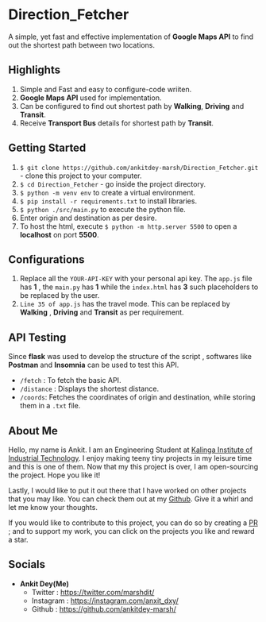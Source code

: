 # Direction_Fetcher
A simple, yet fast and effective implementation of __Google Maps API__ to find out the shortest path between two locations. 

## Highlights
1. Simple and Fast and easy to configure-code wriiten.
2. __Google Maps API__ used for implementation.
3. Can be configured to find out shortest path by __Walking__, __Driving__ and __Transit__.
4. Receive __Transport Bus__ details for shortest path by __Transit__.


## Getting Started
1. `$ git clone https://github.com/ankitdey-marsh/Direction_Fetcher.git` - clone this project to your computer.
2. `$ cd Direction_Fetcher` - go inside the project directory.
3. `$ python -m venv env` to create a virtual environment.
4. `$ pip install -r requirements.txt` to install libraries.
5. `$ python ./src/main.py` to execute the python file.
6. Enter origin and destination as per desire.
7. To host the html, execute `$ python -m http.server 5500` to open a __localhost__ on port __5500__.

## Configurations
1. Replace all the `YOUR-API-KEY` with your personal api key. The `app.js` file has __1__ , the `main.py` has __1__ while the `index.html` has __3__ such placeholders to be replaced by the user.
2. `Line 35 of app.js` has the travel mode. This can be replaced by __Walking__ , __Driving__ and __Transit__ as per requirement.

## API Testing
 Since __flask__ was used to develop the structure of the script , softwares like __Postman__ and __Insomnia__ can be used to test this API.

 - `/fetch` : To fetch the basic API.
 - `/distance` : Displays the shortest distance.
 - `/coords`: Fetches the coordinates of origin and destination, while storing them in a `.txt` file.

## About Me
Hello, my name is Ankit. I am an Engineering Student at [Kalinga Institute of Industrial Technology](https://kiit.ac.in/). I enjoy making teeny tiny projects in
my leisure time and this is one of them. Now that my this project is over, I am open-sourcing the project. Hope you like it!

Lastly, I would like to put it out there that I have worked on other projects that you may like. You can check them out at my [Github](https://github.com/ankitdey-marsh/). Give it a whirl and let me know your thoughts.

If you would like to contribute to this project, you can do so by creating a [PR](https://help.github.com/articles/about-pull-requests/) ; and to support my work, you can click on the projects you like and reward a star.

## Socials

- __Ankit Dey(Me)__
    - Twitter : https://twitter.com/marshdit/
    - Instagram : https://instagram.com/anxit_dxy/
    - Github : https://github.com/ankitdey-marsh/



